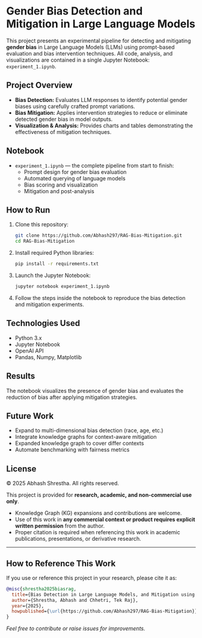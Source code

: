 
# Gender Bias Detection and Mitigation in Large Language Models

This project presents an experimental pipeline for detecting and mitigating **gender bias** in Large Language Models (LLMs) using prompt-based evaluation and bias intervention techniques. All code, analysis, and visualizations are contained in a single Jupyter Notebook: `experiment_1.ipynb`.

##  Project Overview

- **Bias Detection:** Evaluates LLM responses to identify potential gender biases using carefully crafted prompt variations.
- **Bias Mitigation:** Applies intervention strategies to reduce or eliminate detected gender bias in model outputs.
- **Visualization & Analysis:** Provides charts and tables demonstrating the effectiveness of mitigation techniques.

##  Notebook

- `experiment_1.ipynb` — the complete pipeline from start to finish:
  - Prompt design for gender bias evaluation
  - Automated querying of language models
  - Bias scoring and visualization
  - Mitigation and post-analysis

##  How to Run

1. Clone this repository:
   ```bash
   git clone https://github.com/Abhash297/RAG-Bias-Mitigation.git
   cd RAG-Bias-Mitigation
   ```

2. Install required Python libraries:
   ```bash
   pip install -r requirements.txt
   ```

3. Launch the Jupyter Notebook:
   ```bash
   jupyter notebook experiment_1.ipynb
   ```

4. Follow the steps inside the notebook to reproduce the bias detection and mitigation experiments.

##  Technologies Used

- Python 3.x
- Jupyter Notebook
- OpenAI API
- Pandas, Numpy, Matplotlib

##  Results

The notebook visualizes the presence of gender bias and evaluates the reduction of bias after applying mitigation strategies.

##  Future Work

- Expand to multi-dimensional bias detection (race, age, etc.)
- Integrate knowledge graphs for context-aware mitigation
- Expanded knowledge graph to cover differ contexts
- Automate benchmarking with fairness metrics

##  License

© 2025 Abhash Shrestha. All rights reserved.

This project is provided for **research, academic, and non-commercial use only**.

- Knowledge Graph (KG) expansions and contributions are welcome.
- Use of this work in **any commercial context or product requires explicit written permission** from the author.
- Proper citation is required when referencing this work in academic publications, presentations, or derivative research.

---

##  How to Reference This Work

If you use or reference this project in your research, please cite it as:
```bibtex
@misc{shrestha2025biasrag,
  title={Bias Detection in Large Language Models, and Mitigation using Knowledge Graph-Augmented Retrieval},
  author={Shrestha, Abhash and Chhetri, Tek Raj},
  year={2025},
  howpublished={\url{https://github.com/Abhash297/RAG-Bias-Mitigation}}, 
}
```

*Feel free to contribute or raise issues for improvements.*
